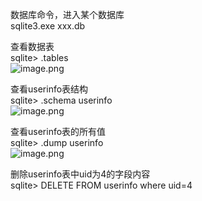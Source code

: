 数据库命令，进入某个数据库<br />sqlite3.exe   xxx.db

查看数据表<br />sqlite> .tables<br />![image.png](https://cdn.nlark.com/yuque/0/2023/png/1345801/1685463409697-b253e320-d56a-44b4-81f5-6d83a7a2591e.png#averageHue=%23181613&clientId=ub6197461-fcbc-4&from=paste&height=54&id=u4c4548dc&originHeight=47&originWidth=222&originalType=binary&ratio=1.25&rotation=0&showTitle=false&size=2604&status=done&style=none&taskId=u1f50db04-ed3b-442e-9115-ed829565a24&title=&width=253.60000610351562)

查看userinfo表结构<br />sqlite> .schema userinfo<br />![image.png](https://cdn.nlark.com/yuque/0/2023/png/1345801/1685463380311-4c17df41-0fbf-483f-9a48-00e0800ebc3a.png#averageHue=%23151311&clientId=ub6197461-fcbc-4&from=paste&height=112&id=uf78c7f06&originHeight=140&originWidth=444&originalType=binary&ratio=1.25&rotation=0&showTitle=false&size=13477&status=done&style=none&taskId=u3e617d32-577d-4c27-995e-bad6ee8a8e6&title=&width=355.2)

查看userinfo表的所有值<br />sqlite> .dump userinfo<br />![image.png](https://cdn.nlark.com/yuque/0/2023/png/1345801/1685463339317-e9c608b1-2f92-4772-a653-c33cd1c8183d.png#averageHue=%23141210&clientId=ub6197461-fcbc-4&from=paste&height=198&id=u640b4452&originHeight=247&originWidth=730&originalType=binary&ratio=1.25&rotation=0&showTitle=false&size=36552&status=done&style=none&taskId=u582437b5-6a2e-405e-9f4f-a9f0bee1169&title=&width=584)

删除userinfo表中uid为4的字段内容<br />sqlite> DELETE FROM userinfo where uid=4
